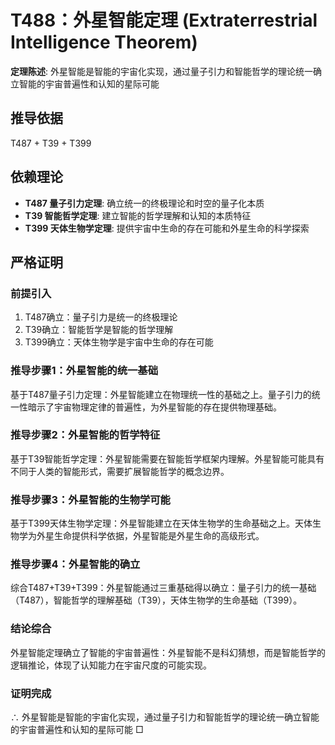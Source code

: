 # T488：外星智能定理 (Extraterrestrial Intelligence Theorem)

**定理陈述**: 外星智能是智能的宇宙化实现，通过量子引力和智能哲学的理论统一确立智能的宇宙普遍性和认知的星际可能

## 推导依据
T487 + T39 + T399

## 依赖理论
- **T487 量子引力定理**: 确立统一的终极理论和时空的量子化本质
- **T39 智能哲学定理**: 建立智能的哲学理解和认知的本质特征
- **T399 天体生物学定理**: 提供宇宙中生命的存在可能和外星生命的科学探索

## 严格证明

### 前提引入
1. T487确立：量子引力是统一的终极理论
2. T39确立：智能哲学是智能的哲学理解
3. T399确立：天体生物学是宇宙中生命的存在可能

### 推导步骤1：外星智能的统一基础
基于T487量子引力定理：外星智能建立在物理统一性的基础之上。量子引力的统一性暗示了宇宙物理定律的普遍性，为外星智能的存在提供物理基础。

### 推导步骤2：外星智能的哲学特征
基于T39智能哲学定理：外星智能需要在智能哲学框架内理解。外星智能可能具有不同于人类的智能形式，需要扩展智能哲学的概念边界。

### 推导步骤3：外星智能的生物学可能
基于T399天体生物学定理：外星智能建立在天体生物学的生命基础之上。天体生物学为外星生命提供科学依据，外星智能是外星生命的高级形式。

### 推导步骤4：外星智能的确立
综合T487+T39+T399：外星智能通过三重基础得以确立：量子引力的统一基础（T487），智能哲学的理解基础（T39），天体生物学的生命基础（T399）。

### 结论综合
外星智能定理确立了智能的宇宙普遍性：外星智能不是科幻猜想，而是智能哲学的逻辑推论，体现了认知能力在宇宙尺度的可能实现。

### 证明完成
∴ 外星智能是智能的宇宙化实现，通过量子引力和智能哲学的理论统一确立智能的宇宙普遍性和认知的星际可能 □